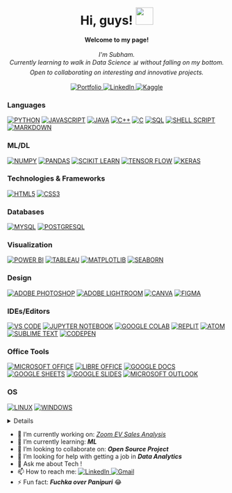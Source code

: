 <h1 align="center">Hi, guys! <img src="https://media.tenor.com/Wx9IEmZZXSoAAAAi/hi.gif" width="40px" /></h1>
<p align="center">
    <b>Welcome to my page!</b><br><br>
    <i>
        I'm Subham.<br>
        Currently learning to walk in Data Science 📊 without falling on my bottom.<br>
        Open to collaborating on interesting and innovative projects.<br>
    </i><br>
    <a href="https://subham-roan.vercel.app">    
        <img src="https://img.shields.io/badge/Portfolio-black?style=flat-square&logo=rss" alt="Portfolio">
    </a>
    <a href="https://www.linkedin.com/in/subhamdas21">
        <img src="https://img.shields.io/badge/LinkedIn-black?style=flat-square&logo=linkedin&logoColor=blue" alt="LinkedIn">
    </a>
    <a href="https://www.kaggle.com/sd-indic">
        <img src="https://img.shields.io/badge/Kaggle-black?style=flat-square&logo=kaggle" alt="Kaggle">
    </a><br>
      <!--<img src="https://komarev.com/ghpvc/?username=avishek09 &label=Profile%20views&color=0e75b6&style=flat" alt="Avishek'sProfileViews">-->
</p>

### Languages
[![PYTHON](https://img.shields.io/badge/Python-black?style=for-the-badge&logo=python)](https://github.com/sdindic)
[![JAVASCRIPT](https://img.shields.io/badge/JavaScript-black?style=for-the-badge&logo=javascript)](https://github.com/sdindic)
[![JAVA](https://img.shields.io/badge/Java-black?style=for-the-badge&logo=openjdk)](https://github.com/sdindic)
[![C++](https://img.shields.io/badge/C++-black?style=for-the-badge&logo=cplusplus)](https://github.com/sdindic)
[![C](https://img.shields.io/badge/C-black?style=for-the-badge&logo=c)](https://github.com/avishek09)
[![SQL](https://custom-icon-badges.demolab.com/badge/SQL-black?style=for-the-badge&logo=database)](https://github.com/sdindic)
[![SHELL SCRIPT](https://img.shields.io/badge/Shell_Script-black?style=for-the-badge&logo=gnu-bash)](https://github.com/sdindic)
[![MARKDOWN](https://img.shields.io/badge/Markdown-%23000000.svg?style=for-the-badge&logo=markdown)](https://github.com/sdindic)

### ML/DL
[![NUMPY](https://img.shields.io/badge/Numpy-black?style=for-the-badge&logo=numpy)](https://github.com/sdindic)
[![PANDAS](https://img.shields.io/badge/Pandas-black?style=for-the-badge&logo=pandas)](https://github.com/sdindic)
[![SCIKIT LEARN](https://custom-icon-badges.demolab.com/badge/Scikit_Learn-black?style=for-the-badge&logo=scikit)](https://github.com/sdindic)
[![TENSOR FLOW](https://img.shields.io/badge/TensorFlow-black?style=for-the-badge&logo=tensorflow)](https://github.com/sdindic)
[![KERAS](https://img.shields.io/badge/Keras-black?style=for-the-badge&logo=keras)](https://github.com/sdindic)

### Technologies & Frameworks
[![HTML5](https://img.shields.io/badge/HTML5-black?style=for-the-badge&logo=html5)](https://github.com/sdindic)
[![CSS3](https://img.shields.io/badge/CSS3-black?style=for-the-badge&logo=css3)](https://github.com/sdindic)

### Databases
[![MYSQL](https://img.shields.io/badge/MySQL-black?style=for-the-badge&logo=mysql)](https://github.com/sdindic)
[![POSTGRESQL](https://img.shields.io/badge/PostgreSQL-black?style=for-the-badge&logo=postgresql)](https://github.com/sdindic)

### Visualization
[![POWER BI](https://img.shields.io/badge/Power_BI-black?style=for-the-badge&logo=powerbi)](https://github.com/sdindic)
[![TABLEAU](https://custom-icon-badges.demolab.com/badge/Tableau-black?style=for-the-badge&logo=tableaulogo)](https://github.com/sdindic)
[![MATPLOTLIB](https://custom-icon-badges.demolab.com/badge/Matplotlib-black?style=for-the-badge&logo=matplotlib)](https://github.com/sdindic)
[![SEABORN](https://custom-icon-badges.demolab.com/badge/Seaborn-black?style=for-the-badge&logo=seaborn)](https://github.com/sdindic)

### Design
[![ADOBE PHOTOSHOP](https://img.shields.io/badge/Adobe_Photoshop-black?style=for-the-badge&logo=Adobe%20Photoshop)](https://github.com/sdindic)
[![ADOBE LIGHTROOM](https://img.shields.io/badge/Adobe_Lightroom-black?style=for-the-badge&logo=Adobe%20Lightroom)](https://github.com/sdindic)
[![CANVA](https://img.shields.io/badge/Canva-black?&style=for-the-badge&logo=Canva)](https://github.com/sdindic)
[![FIGMA](https://img.shields.io/badge/Figma-black?style=for-the-badge&logo=figma)](https://github.com/sdindic)

### IDEs/Editors
[![VS CODE](https://img.shields.io/badge/VS_Code-black?style=for-the-badge&logo=visual%20studio%20code&logoColor=blue)](https://github.com/sdindic)
[![JUPYTER NOTEBOOK](https://img.shields.io/badge/Jupyter-black?&style=for-the-badge&logo=Jupyter)](https://github.com/sdindic)
[![GOOGLE COLAB](https://img.shields.io/badge/Google_Colab-black?&style=for-the-badge&logo=Google-Colab)](https://github.com/sdindic)
[![REPLIT](https://img.shields.io/badge/Replit-black?style=for-the-badge&logo=Replit)](https://github.com/sdindic)
[![ATOM](https://img.shields.io/badge/Atom-black?style=for-the-badge&logo=atom)](https://github.com/sdindic)
[![SUBLIME TEXT](https://img.shields.io/badge/Sublime_Text-black?style=for-the-badge&logo=sublime-text)](https://github.com/sdindic)
[![CODEPEN](https://img.shields.io/badge/Codepen-black?style=for-the-badge&logo=codepen)](https://github.com/sdindic)

### Office Tools
[![MICROSOFT OFFICE](https://img.shields.io/badge/Microsoft_Office-black?style=for-the-badge&logo=microsoft%20office&logoColor=ff8000)](https://github.com/sdindic)
[![LIBRE OFFICE](https://img.shields.io/badge/Libre_Office-black?style=for-the-badge&logo=libreoffice)](https://github.com/sdindic)
[![GOOGLE DOCS](https://custom-icon-badges.demolab.com/badge/Google_Docs-black?style=for-the-badge&logo=google--docs)](https://github.com/sdindic)
[![GOOGLE SHEETS](https://img.shields.io/badge/Google_Sheets-black?style=for-the-badge&logo=google%20sheets)](https://github.com/sdindic)
[![GOOGLE SLIDES](https://custom-icon-badges.demolab.com/badge/Google_Slides-black?style=for-the-badge&logo=googleslides)](https://github.com/sdindic)
[![MICROSOFT OUTLOOK](https://img.shields.io/badge/Microsoft_Outlook-black?style=for-the-badge&logo=microsoftoutlook&logoColor=blue)](https://github.com/sdindic)

<!--### Education
[![COURSERA](https://img.shields.io/badge/Coursera-black?style=for-the-badge&logo=Coursera&logoColor=blue)](https://github.com/avishek09)
[![FREE CODE CAMP](https://img.shields.io/badge/free_Code_Camp-black?style=for-the-badge&logo=freecodecamp)](https://github.com/avishek09)
[![KHAN ACADEMY](https://img.shields.io/badge/Khan_Academy-black?style=for-the-badge&logo=khanacademy)](https://github.com/avishek09)
[![UDEMY](https://img.shields.io/badge/Udemy-black?style=for-the-badge&logo=udemy)](https://github.com/avishek09)
[![DATA CAMP](https://img.shields.io/badge/data_camp-black?style=for-the-badge&logo=datacamp)](https://github.com/avishek09)
[![HACKERRANK](https://img.shields.io/badge/Hackerrank-black?style=for-the-badge&logo=hackerrank)](https://github.com/avishek09)
[![SOLO LEARN](https://img.shields.io/badge/Sololearn-black?style=for-the-badge&logo=sololearn)](https://github.com/avishek09)-->

### OS
[![LINUX](https://img.shields.io/badge/Linux-black?style=for-the-badge&logo=Linux)](https://github.com/sdindic)
[![WINDOWS](https://img.shields.io/badge/Windows-black?style=for-the-badge&logo=windows&logoColor=blue)](https://github.com/sdindic)

<details>
<p align="center">
  <a href="https://github.com/sdindic">
    <img src="http://github-profile-summary-cards.vercel.app/api/cards/profile-details?username=avishek-choudhary&theme=transparent" />
  </a>
</br>
  <a href="https://github.com/sdindic">
    <img src="https://github-readme-streak-stats.herokuapp.com/?username=avishek-choudhary&hide_border=true&card_width=338&theme=transparent" />
  </a>
  <a href="https://github.com/sdindic">
    <img src="http://github-profile-summary-cards.vercel.app/api/cards/stats?username=avishek-choudhary&theme=transparent" />
  </a>
    </br>
  <a href="https://github.com/sdindic">
    <img src="https://github-readme-stats.vercel.app/api/top-langs?username=avishek-choudhary&show_icons=true&layout=donut&langs_count=8&html_color=orange&sql_color=blue&hide=&theme=transparent&hide_border=true&card_width=338&size_weight=0.5&count_weight=0.5" />
  </a>
</p>
</details>

- 🔭 I’m currently working on: <i><a href="https://github.com/sd-indic/Zoom-Electric">Zoom EV Sales Analysis</a></i>
- 🌱 I’m currently learning: <b><i>ML</i></b> 
- 👯 I’m looking to collaborate on: <b><i>Open Source Project</i></b>
- 🤔 I’m looking for help with getting a job in <b><i>Data Analytics</i></b>
- 💬 Ask me about Tech !
- 📫 How to reach me: <a href="https://www.linkedin.com/in/subhamdas21">
        <img src="https://img.shields.io/badge/LinkedIn-blue?style=flat-square&logo=linkedin" alt="LinkedIn">
    </a>
    <!--<a href="https://mail.google.com/mail/u/0/avishekchoudhary.09" target="_blank">
    <img src="https://img.shields.io/static/v1?message=Gmail&logo=gmail&label=&color=D14836&logoColor=white&labelColor=&style=plastic" height="20" alt="gmail logo"/>-->
    <a href="https://mail.google.com/mail/u/0/subhamdas4414" target="_blank">
        <img src="https://img.shields.io/badge/Gmail-D14836?style=flat-square&logo=gmail&logoColor=white" alt="Gmail">
    </a>
- ⚡ Fun fact: <strong><i>Fuchka over Panipuri</i></strong> 😂
